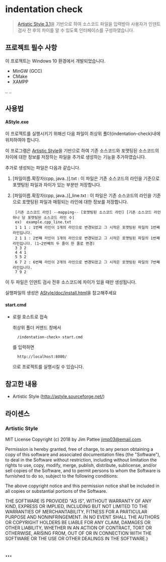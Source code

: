# indentation check

> [Artistic Style 3.1](http://astyle.sourceforge.net/)을 기반으로 하여 소스코드 파일을 입력받아 사용자가 인덴트 검사 전 후의 차이를 알 수 있도록 인터페이스를 구성하였습니다.

## 프로젝트 필수 사항

이 프로젝트는 Windows 10 환경에서 개발되었습니다.
* MinGW (GCC)
* CMake
* XAMPP

..
..

## 사용법

#### AStyle.exe  

이 프로젝트를 실행시키기 위해선 다음 파일이 취상위 폴더(indentation-check)내에 위치하여야 합니다.

이 프로그램은 [Artistic Style](http://astyle.sourceforge.net/)을 기반으로 하여 기존 소스코드와 포맷팅된 소스코드의 차이에 대한 정보를 저장하는 파일을 추가로 생성하는 기능을 추가하였습니다.  

추가로 생성되는 파일은 다음과 같습니다.  
1) [파일이름.확장자(cpp, java..)].txt : 이 파일은 기존 소스코드의 라인을 기준으로 포맷팅된 파일과 차이가 있는 부분만 저장합니다.  

2) [파일이름.확장자(cpp, java..)]\_line.txt : 이 파일은 기존 소스코드의 라인을 기준으로 포맷팅된 파일과 매핑되는 라인에 대한 정보를 저장합니다.  

        [기존 소스코드 라인] --mapping-- [포맷팅된 소스코드 라인] [기존 소스코드 라인 하나 당 포맷팅된 소스코드 라인 수]  
        ex)  example.cpp_line.txt
        1 1 1 : 1번째 라인이 1개의 라인으로 변경되었고 그 시작은 포맷팅된 파일의 1번째 라인입니다.
        2 1 1 : 2번째 라인이 1개의 라인으로 변경되었고 그 시작은 포맷팅된 파일의 1번째 라인입니다. (1~2번째의 두 줄이 한 줄로 변경)
        3 3 2
        4 4 1
        5 5 2
        6 7 2 : 6번째 라인이 2개의 라인으로 변경되었고 그 시작은 포맷팅된 파일의 7번째 라인입니다.
        7 9 2

이 두 파일은 인덴트 검사 전후 소스코드에 차이가 있을 때만 생성됩니다.

실행파일의 생성은 [AStyle/doc/install.html](http://astyle.sourceforge.net/install.html)을 참고해주세요

#### start.cmd
* 로컬 호스트로 접속

    취상위 폴더 커맨드 창에서
    
        /indentation-check> start.cmd
    를 입력하면 

        http://localhost:8080/
    으로 프로젝트를 실행시킬 수 있습니다.


## 참고한 내용
* Artistic Style (http://astyle.sourceforge.net/)

## 라이센스

### Artistic Style
MIT License
Copyright (c) 2018 by Jim Pattee jimp03@email.com.

Permission is hereby granted, free of charge, to any person obtaining a copy of this software and associated documentation files (the "Software"), to deal in the Software without restriction, including without limitation the rights to use, copy, modify, merge, publish, distribute, sublicense, and/or sell copies of the Software, and to permit persons to whom the Software is furnished to do so, subject to the following conditions:

The above copyright notice and this permission notice shall be included in all copies or substantial portions of the Software.

THE SOFTWARE IS PROVIDED "AS IS", WITHOUT WARRANTY OF ANY KIND, EXPRESS OR IMPLIED, INCLUDING BUT NOT LIMITED TO THE WARRANTIES OF MERCHANTABILITY, FITNESS FOR A PARTICULAR PURPOSE AND NONINFRINGEMENT. IN NO EVENT SHALL THE AUTHORS OR COPYRIGHT HOLDERS BE LIABLE FOR ANY CLAIM, DAMAGES OR OTHER LIABILITY, WHETHER IN AN ACTION OF CONTRACT, TORT OR OTHERWISE, ARISING FROM, OUT OF OR IN CONNECTION WITH THE SOFTWARE OR THE USE OR OTHER DEALINGS IN THE SOFTWARE.}


## ...
